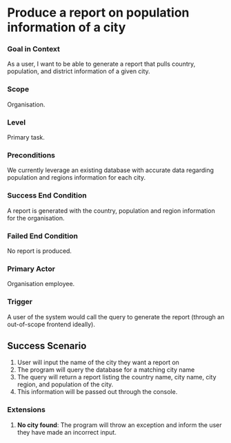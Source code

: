 # Produce a report on population information of a city

### Goal in Context

As a user, I want to be able to generate a report that pulls country, population, and district information of a given city.

### Scope

Organisation.

### Level

Primary task.

### Preconditions

We currently leverage an existing database with accurate data regarding population and regions information for each city.

### Success End Condition

A report is generated with the country, population and region information for the organisation.

### Failed End Condition

No report is produced.

### Primary Actor

Organisation employee.

### Trigger

A user of the system would call the query to generate the report (through an out-of-scope frontend ideally).

## Success Scenario

1. User will input the name of the city they want a report on
2. The program will query the database for a matching city name
3. The query will return a report listing the country name, city name, city region, and population of the city.
4. This information will be passed out through the console.

### Extensions
1. **No city found**: The program will throw an exception and inform the user they have made an incorrect input.